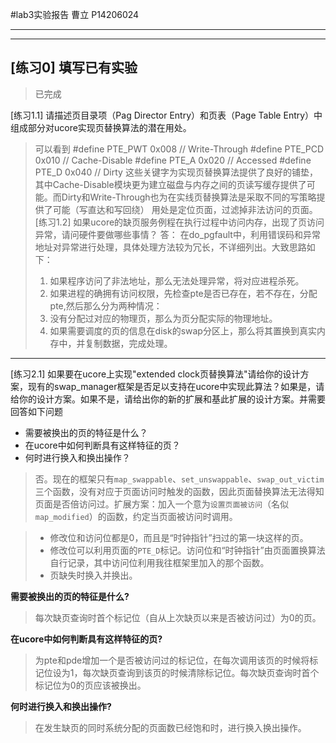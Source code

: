 #lab3实验报告
曹立
P14206024


- - -
- - -
## [练习0] 填写已有实验

> 已完成

[练习1.1] 请描述页目录项（Pag Director Entry）和页表（Page Table Entry）中组成部分对ucore实现页替换算法的潜在用处。


>可以看到
	#define PTE_PWT         0x008                   // Write-Through
    #define PTE_PCD         0x010                   // Cache-Disable
    #define PTE_A           0x020                   // Accessed
    #define PTE_D           0x040                   // Dirty
>这些关键字为实现页替换算法提供了良好的铺垫，其中Cache-Disable模块更为建立磁盘与内存之间的页读写缓存提供了可能。而Dirty和Write-Through也为在实线页替换算法是采取不同的写策略提供了可能（写直达和写回绕）
 用处是定位页面，过滤掉非法访问的页面。
[练习1.2] 如果ucore的缺页服务例程在执行过程中访问内存，出现了页访问异常，请问硬件要做哪些事情？
>答：
>在do_pgfault中，利用错误码和异常地址对异常进行处理，具体处理方法较为冗长，不详细列出。大致思路如下：
>1.	如果程序访问了非法地址，那么无法处理异常，将对应进程杀死。
>2.	如果进程的确拥有访问权限，先检查pte是否已存在，若不存在，分配pte,然后那么分为两种情况：
>	1.	没有分配过对应的物理页，那么为页分配实际的物理地址。
>	2.	如果需要调度的页的信息在disk的swap分区上，那么将其置换到真实内存中，并复制数据，完成处理。

- - -
[练习2.1] 如果要在ucore上实现"extended clock页替换算法"请给你的设计方案，现有的swap_manager框架是否足以支持在ucore中实现此算法？如果是，请给你的设计方案。如果不是，请给出你的新的扩展和基此扩展的设计方案。并需要回答如下问题

- 需要被换出的页的特征是什么？
- 在ucore中如何判断具有这样特征的页？
- 何时进行换入和换出操作？

> 否。现在的框架只有`map_swappable`、`set_unswappable`、`swap_out_victim`三个函数，没有对应于页面访问时触发的函数，因此页面替换算法无法得知页面是否倍访问过。扩展方案：加入一个意为`设置页面被访问`（名似`map_modified`）的函数，约定当页面被访问时调用。

> - 修改位和访问位都是0，而且是“时钟指针”扫过的第一块这样的页。
> - 修改位可以利用页面的`PTE_D`标记。访问位和“时钟指针”由页面置换算法自行记录，其中访问位利用我往框架里加入的那个函数。
> - 页缺失时换入并换出。


**需要被换出的页的特征是什么?**
>每次缺页查询时首个标记位（自从上次缺页以来是否被访问过）为0的页。

**在ucore中如何判断具有这样特征的页?**
>为pte和pde增加一个是否被访问过的标记位，在每次调用该页的时候将标记位设为1，每次缺页查询到该页的时候清除标记位。每次缺页查询时首个标记位为0的页应该被换出。

**何时进行换入和换出操作?**
>在发生缺页的同时系统分配的页面数已经饱和时，进行换入换出操作。
